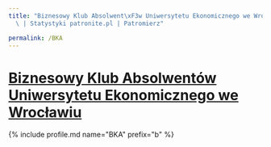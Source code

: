 ```yaml
---
title: "Biznesowy Klub Absolwent\xF3w Uniwersytetu Ekonomicznego we Wroc\u0142awiu\
  \ | Statystyki patronite.pl | Patromierz"

permalink: /BKA
---
```


# [Biznesowy Klub Absolwentów Uniwersytetu Ekonomicznego we Wrocławiu](https://patronite.pl/BKA)

{% include profile.md name="BKA" prefix="b" %}
